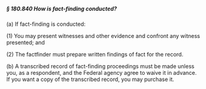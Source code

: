 ##### § 180.840 How is fact-finding conducted? #####

(a) If fact-finding is conducted:

(1) You may present witnesses and other evidence and confront any witness presented; and

(2) The factfinder must prepare written findings of fact for the record.

(b) A transcribed record of fact-finding proceedings must be made unless you, as a respondent, and the Federal agency agree to waive it in advance. If you want a copy of the transcribed record, you may purchase it.